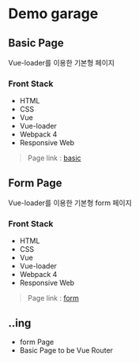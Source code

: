 # Demo garage

## Basic Page
Vue-loader를 이용한 기본형 페이지

### Front Stack
   - HTML
   - CSS
   - Vue
   - Vue-loader
   - Webpack 4
   - Responsive Web

   > Page link : [basic](https://bumgarner.github.io/demo/basic)

## Form Page
Vue-loader를 이용한 기본형 form 페이지

### Front Stack
   - HTML
   - CSS
   - Vue
   - Vue-loader
   - Webpack 4
   - Responsive Web

   > Page link : [form](https://bumgarner.github.io/demo/form)

## ..ing
  - form Page
  - Basic Page to be Vue Router 
